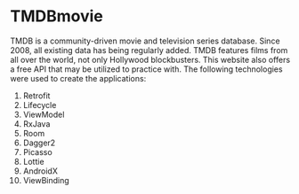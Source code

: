 # TMDBmovie
TMDB is a community-driven movie and television series database. Since 2008, all existing data has being regularly added. TMDB features films from all over the world, not only Hollywood blockbusters. This website also offers a free API that may be utilized to practice with. The following technologies were used to create the applications:
1. Retrofit
2. Lifecycle
3. ViewModel
4. RxJava
5. Room
6. Dagger2
7. Picasso
8. Lottie
9. AndroidX
10. ViewBinding

